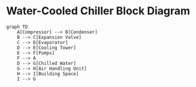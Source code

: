 # Water-Cooled Chiller Block Diagram

```mermaid
graph TD
    A[Compressor] --> B[Condenser]
    B --> C[Expansion Valve]
    C --> D[Evaporator]
    D --> E[Cooling Tower]
    E --> F[Pumps]
    F --> A
    D --> G[Chilled Water]
    G --> H[Air Handling Unit]
    H --> I[Building Space]
    I --> G
